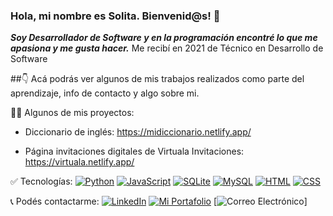 ### Hola, mi nombre es Solita. Bienvenid@s! 👋

***Soy Desarrollador de Software y en  la programación encontré lo que me apasiona y me gusta hacer.*** 
Me recibí en 2021 de Técnico en Desarrollo de Software

##👇 Acá podrás ver algunos de mis trabajos realizados como parte del aprendizaje, info de contacto y algo sobre mi.

 👩‍💻 Algunos de mis proyectos:
 
- Diccionario de inglés: https://midiccionario.netlify.app/

- Página invitaciones digitales de Virtuala Invitaciones: https://virtuala.netlify.app/

✅ Tecnologías:
[![Python](https://img.shields.io/badge/Python-brightgreen)]()
[![JavaScript](https://img.shields.io/badge/JavaScript-yellow)]()
[![SQLite](https://img.shields.io/badge/SQLite-fuchsia)]()
[![MySQL](https://img.shields.io/badge/MySQL-blue)]()
[![HTML](https://img.shields.io/badge/HTML-orange)]()
[![CSS](https://img.shields.io/badge/CSS-red)]()

📞 Podés contactarme:
[![LinkedIn](https://img.shields.io/badge/LinkedIn-Soledad%20Marin-fuchsia)](https://www.linkedin.com/in/soledadmarin-dev/)
[![Mi Portafolio](https://img.shields.io/badge/Portafolio-marinsolita-8A2BE2)](https://marinsolita.netlify.app/)
[![Correo Electrónico](https://img.shields.io/badge/Correo%20Electronico%3A-msoledadmarin%40gmail.com-blue)]



